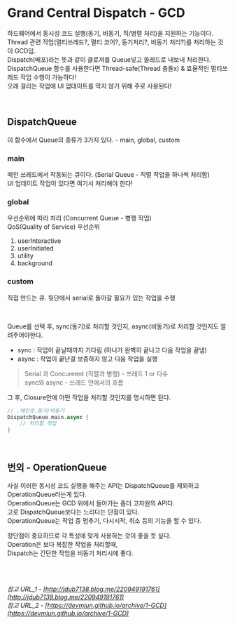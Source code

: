 # Grand Central Dispatch - GCD

하드웨어에서 동시성 코드 실행(동기, 비동기, 직/병렬 처리)을 지원하는 기능이다.  
Thread 관련 작업(멀티쓰레드?, 멀티 코어?, 동기처리?, 비동기 처리?)를 처리하는 것이 GCD임.  
Dispatch(배포)라는 뜻과 같이 클로져를 Queue넣고 쓸레드로 내보내 처리한다.  
DispatchQueue 함수를 사용한다면 Thread-safe(Thread 충돌x) & 효율적인 멀티쓰레드 작업 수행이 가능하다!  
오래 걸리는 작업에 UI 업데이트를 막지 않기 위해 주로 사용된다!  

<br>

## DispatchQueue  
이 함수에서 Queue의 종류가 3가지 있다. - main, global, custom

### **main**
메인 쓰레드에서 작동되는 큐이다. (Serial Queue - 직렬 작업을 하나씩 처리함)  
UI 업데이트 작업이 있다면 여기서 처리해야 한다!

### **global**
우선순위에 따라 처리 (Concurrent Queue - 병행 작업)  
QoS(Quality of Service) 우선순위  
1. userInteractive
2. userInitiated
3. utility
4. background


### **custom**
직접 만드는 큐. 뒷단에서 serial로 돌아갈 필요가 있는 작업을 수행

<br>



Queue를 선택 후, sync(동기)로 처리할 것인지, async(비동기)로 처리할 것인지도 알려주어야한다.  
- sync : 작업이 끝날때까지 기다림 (하나가 완벽히 끝나고 다음 작업을 끝냄)
- async : 작업이 끝난걸 보증하지 않고 다음 작업을 실행

>Serial 과 Concureent (직렬과 병행) - 쓰레드 1 or 다수  
sync와 async - 쓰레드 안에서의 흐름

그 후, Closure안에 어떤 작업을 처리할 것인지를 명시하면 된다.  
```swift
// .메인큐.동기/비동기
DispatchQueue.main.async {
    // 처리할 작업
}
```

<br>

## 번외 - OperationQueue

사실 이러한 동시성 코드 실행을 해주는 API는 DispatchQueue를 제외하고 OperationQueue라는게 있다.  
OperationQueue는 GCD 위에서 돌아가는 좀더 고차원의 API다.  
고로 DispatchQueue보다는 느리다는 단점이 있다.  
OperationQueue는 작업 중 멈추기, 다시시작, 취소 등의 기능을 할 수 있다.  

장단점이 중요하므로 각 특성에 맞게 사용하는 것이 좋을 듯 싶다.  
Operation은 보다 복잡한 작업을 처리할때,  
Dispatch는 간단한 작업을 비동기 처리시에 좋다.  

<br>
<br>

*참고 URL_1 - [http://jdub7138.blog.me/220949191761](http://jdub7138.blog.me/220949191761)*  
*참고 URL_2 - [https://devmjun.github.io/archive/1-GCD](https://devmjun.github.io/archive/1-GCD)*